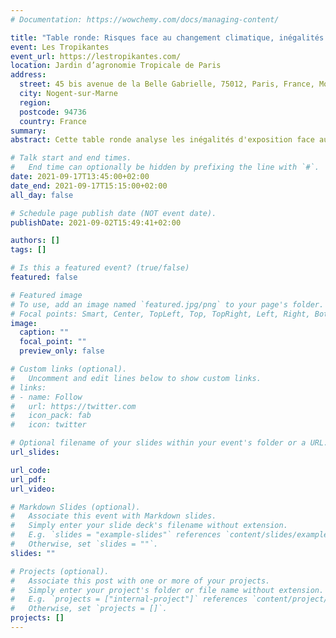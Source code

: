 ```yaml
---
# Documentation: https://wowchemy.com/docs/managing-content/

title: "Table ronde: Risques face au changement climatique, inégalités d'exposition et adaptation en milieu urbain"
event: Les Tropikantes
event_url: https://lestropikantes.com/
location: Jardin d’agronomie Tropicale de Paris
address: 
  street: 45 bis avenue de la Belle Gabrielle, 75012, Paris, France, Monde
  city: Nogent-sur-Marne
  region:
  postcode: 94736 
  country: France
summary:
abstract: Cette table ronde analyse les inégalités d'exposition face aux risques climatiques, et les stratégies d'adaptation pour y faire face en milieu urbain.

# Talk start and end times.
#   End time can optionally be hidden by prefixing the line with `#`.
date: 2021-09-17T13:45:00+02:00
date_end: 2021-09-17T15:15:00+02:00
all_day: false

# Schedule page publish date (NOT event date).
publishDate: 2021-09-02T15:49:41+02:00

authors: []
tags: []

# Is this a featured event? (true/false)
featured: false

# Featured image
# To use, add an image named `featured.jpg/png` to your page's folder. 
# Focal points: Smart, Center, TopLeft, Top, TopRight, Left, Right, BottomLeft, Bottom, BottomRight.
image:
  caption: ""
  focal_point: ""
  preview_only: false

# Custom links (optional).
#   Uncomment and edit lines below to show custom links.
# links:
# - name: Follow
#   url: https://twitter.com
#   icon_pack: fab
#   icon: twitter

# Optional filename of your slides within your event's folder or a URL.
url_slides:

url_code:
url_pdf:
url_video:

# Markdown Slides (optional).
#   Associate this event with Markdown slides.
#   Simply enter your slide deck's filename without extension.
#   E.g. `slides = "example-slides"` references `content/slides/example-slides.md`.
#   Otherwise, set `slides = ""`.
slides: ""

# Projects (optional).
#   Associate this post with one or more of your projects.
#   Simply enter your project's folder or file name without extension.
#   E.g. `projects = ["internal-project"]` references `content/project/deep-learning/index.md`.
#   Otherwise, set `projects = []`.
projects: []
---
```

